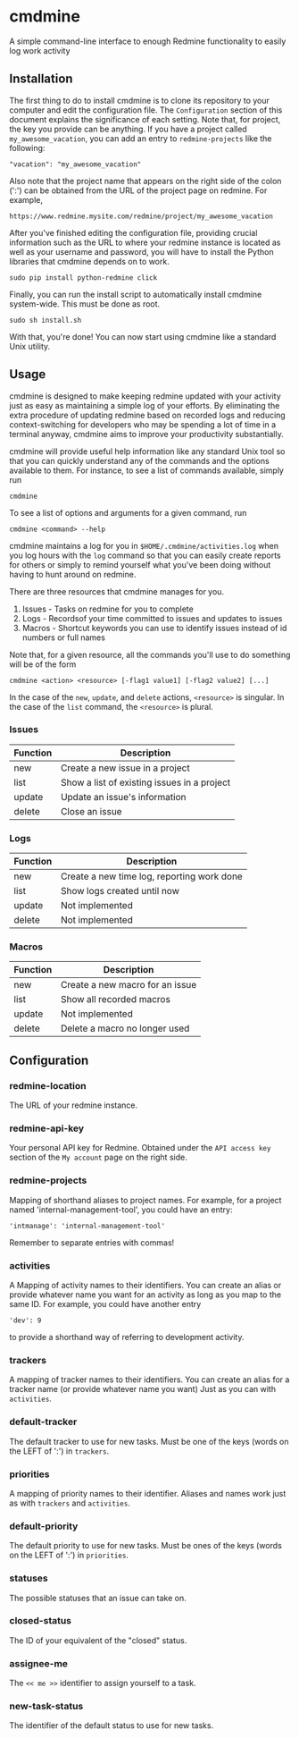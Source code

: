 # cmdmine
A simple command-line interface to enough Redmine functionality to easily log work activity

## Installation

The first thing to do to install cmdmine is to clone its repository to your computer and
edit the configuration file.  The `Configuration` section of this document explains the
significance of each setting.  Note that, for project, the key you provide can be anything.
If you have a project called `my_awesome_vacation`, you can add an entry to `redmine-projects`
like the following:

    "vacation": "my_awesome_vacation"

Also note that the project name that appears on the right side of the colon (':') can be
obtained from the URL of the project page on redmine.  For example,

    https://www.redmine.mysite.com/redmine/project/my_awesome_vacation

After you've finished editing the configuration file, providing crucial information such
as the URL to where your redmine instance is located as well as your username and password,
you will have to install the Python libraries that cmdmine depends on to work.

    sudo pip install python-redmine click

Finally, you can run the install script to automatically install cmdmine system-wide. This must be done
as root.

    sudo sh install.sh

With that, you're done! You can now start using cmdmine like a standard Unix utility.

## Usage

cmdmine is designed to make keeping redmine updated with your activity just as easy as
maintaining a simple log of your efforts.  By eliminating the extra procedure of updating
redmine based on recorded logs and reducing context-switching for developers who may be
spending a lot of time in a terminal anyway, cmdmine aims to improve your productivity
substantially.


cmdmine will provide useful help information like any standard Unix
tool so that you can quickly understand any of the commands and the options available
to them.  For instance, to see a list of commands available, simply run

    cmdmine

To see a list of options and arguments for a given command, run

    cmdmine <command> --help

cmdmine maintains a log for you in `$HOME/.cmdmine/activities.log` when you log hours with
the `log` command so that you can easily create reports for others or simply to remind
yourself what you've been doing without having to hunt around on redmine.

There are three resources that cmdmine manages for you.

1. Issues - Tasks on redmine for you to complete
2. Logs   - Recordsof your time committed to issues and updates to issues
3. Macros - Shortcut keywords you can use to identify issues instead of id numbers or full names

Note that, for a given resource, all the commands you'll use to do something will be of the form

    cmdmine <action> <resource> [-flag1 value1] [-flag2 value2] [...]

In the case of the `new`, `update`, and `delete` actions, `<resource>` is singular. In the case
of the `list` command, the `<resource>` is plural.

### Issues

Function | Description
---------|------------
new      | Create a new issue in a project
list     | Show a list of existing issues in a project
update   | Update an issue's information
delete   | Close an issue

### Logs

Function | Description
---------|------------
new      | Create a new time log, reporting work done
list     | Show logs created until now
update   | Not implemented
delete   | Not implemented

### Macros

Function | Description
---------|------------
new      | Create a new macro for an issue
list     | Show all recorded macros
update   | Not implemented
delete   | Delete a macro no longer used

## Configuration

### redmine-location

The URL of your redmine instance.

### redmine-api-key

Your personal API key for Redmine.  Obtained under the `API access key` section of the
`My account` page on the right side.

### redmine-projects

Mapping of shorthand aliases to project names.
For example, for a project named 'internal-management-tool', you could have an entry:

    'intmanage': 'internal-management-tool'

Remember to separate entries with commas!

### activities

A Mapping of activity names to their identifiers.
You can create an alias or provide whatever name you want for an activity
as long as you map to the same ID. For example, you could have another entry

    'dev': 9

to provide a shorthand way of referring to development activity.

### trackers

A mapping of tracker names to their identifiers.
You can create an alias for a tracker name (or provide whatever name you want)
Just as you can with `activities`.

### default-tracker

The default tracker to use for new tasks.
Must be one of the keys (words on the LEFT of ':') in `trackers`.

### priorities

A mapping of priority names to their identifier.
Aliases and names work just as with `trackers` and `activities`.

### default-priority

The default priority to use for new tasks.
Must be ones of the keys (words on the LEFT of ':') in `priorities`.

### statuses

The possible statuses that an issue can take on.

### closed-status

The ID of your equivalent of the "closed" status.

### assignee-me

The `<< me >>` identifier to assign yourself to a task.

### new-task-status

The identifier of the default status to use for new tasks.
